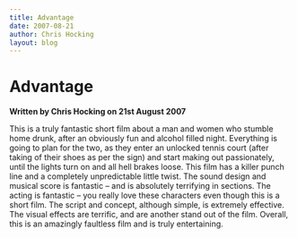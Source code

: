 ```yaml
---
title: Advantage
date: 2007-08-21
author: Chris Hocking
layout: blog
---
```

# Advantage

**Written by Chris Hocking on 21st August 2007**

This is a truly fantastic short film about a man and women who stumble home drunk, after an obviously fun and alcohol filled night. Everything is going to plan for the two, as they enter an unlocked tennis court (after taking of their shoes as per the sign) and start making out passionately, until the lights turn on and all hell brakes loose. This film has a killer punch line and a completely unpredictable little twist. The sound design and musical score is fantastic – and is absolutely terrifying in sections. The acting is fantastic – you really love these characters even though this is a short film. The script and concept, although simple, is extremely effective. The visual effects are terrific, and are another stand out of the film. Overall, this is an amazingly faultless film and is truly entertaining.